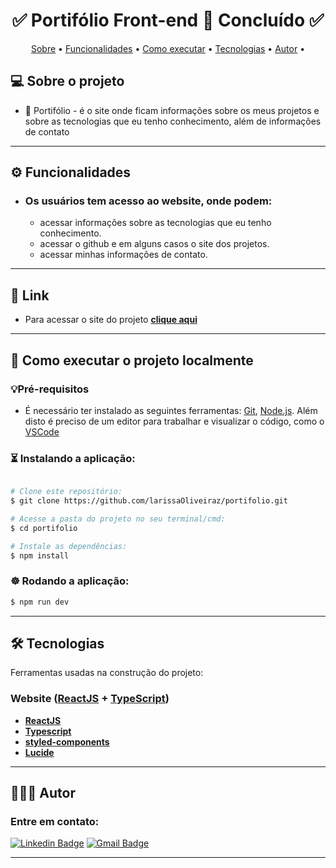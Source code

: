 <h1 align="center"> 
	✅  Portifólio Front-end 📕 Concluído ✅
</h1>

<p align="center">
 <a href="#-sobre-o-projeto">Sobre</a> •
 <a href="#-funcionalidades">Funcionalidades</a> •
 <a href="#-como-executar-o-projeto">Como executar</a> • 
 <a href="#-tecnologias">Tecnologias</a> • 
 <a href="#-autor">Autor</a> • 
</p>

## 💻 Sobre o projeto

-  🎦 Portifólio - é o site onde ficam informações sobre os meus projetos e sobre as tecnologias que eu tenho conhecimento, além de informaçôes de contato

---

## ⚙️ Funcionalidades

-  ### Os usuários tem acesso ao website, onde podem:
   -  acessar informações sobre as tecnologias que eu tenho conhecimento.
   -  acessar o github e em alguns casos o site dos projetos.
   -  acessar minhas informações de contato.
   
---

## 🔗 Link

-  Para acessar o site do projeto **[clique aqui](https://larissa-portifolio.vercel.app)**
   
---

## 🚀 Como executar o projeto localmente

### 💡Pré-requisitos

-  É necessário ter instalado as seguintes ferramentas:
   [Git](https://git-scm.com), [Node.js](https://nodejs.org/en/).
   Além disto é preciso de um editor para trabalhar e visualizar o código, como o [VSCode](https://code.visualstudio.com/)

### ⏳ Instalando a aplicação:

```bash

# Clone este repositório:
$ git clone https://github.com/larissaOliveiraz/portifolio.git

# Acesse a pasta do projeto no seu terminal/cmd:
$ cd portifolio

# Instale as dependências:
$ npm install

```

### ☸️ Rodando a aplicação:

```bash
$ npm run dev
```

---

## 🛠 Tecnologias

Ferramentas usadas na construção do projeto:

### Website ([ReactJS](https://react.dev) + [TypeScript](https://www.typescriptlang.org/))

-  **[ReactJS](https://react.dev)**
-  **[Typescript](https://www.typescriptlang.org/)**
-  **[styled-components](https://styled-components.com)**
-  **[Lucide](https://lucide.dev)**

---

## 👩🏽‍💻 Autor

### Entre em contato:

[![Linkedin Badge](https://img.shields.io/badge/-Larissa-blue?style=flat-square&logo=Linkedin&logoColor=white&link=https://www.linkedin.com/in/larissa-oliveira-a04611238/)](https://www.linkedin.com/in/larissa-oliveira-a04611238/)
[![Gmail Badge](https://img.shields.io/badge/-oliveira.larissa.dv@gmail.com-c14438?style=flat-square&logo=Gmail&logoColor=white&link=mailto:tgmarinho@gmail.com)](mailto:oliveira.larissa.dv@gmail.com)

---
